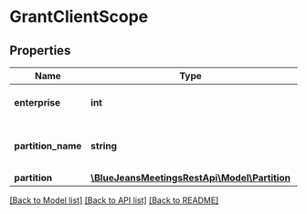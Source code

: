 # GrantClientScope

## Properties
Name | Type | Description | Notes
------------ | ------------- | ------------- | -------------
**enterprise** | **int** | The ID of your enterprise. | [optional] 
**partition_name** | **string** | The name of the partition you are on. | [optional] 
**partition** | [**\BlueJeansMeetingsRestApi\Model\Partition**](Partition.md) |  | [optional] 

[[Back to Model list]](../README.md#documentation-for-models) [[Back to API list]](../README.md#documentation-for-api-endpoints) [[Back to README]](../README.md)


